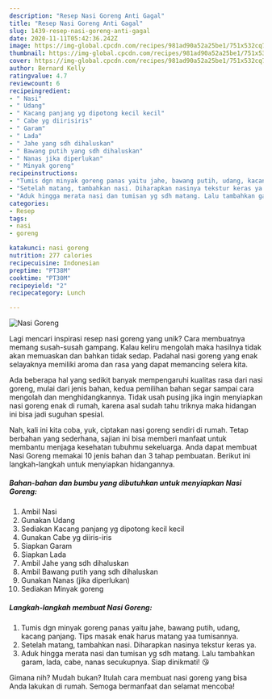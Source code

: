 ```yaml
---
description: "Resep Nasi Goreng Anti Gagal"
title: "Resep Nasi Goreng Anti Gagal"
slug: 1439-resep-nasi-goreng-anti-gagal
date: 2020-11-11T05:42:36.242Z
image: https://img-global.cpcdn.com/recipes/981ad90a52a25be1/751x532cq70/nasi-goreng-foto-resep-utama.jpg
thumbnail: https://img-global.cpcdn.com/recipes/981ad90a52a25be1/751x532cq70/nasi-goreng-foto-resep-utama.jpg
cover: https://img-global.cpcdn.com/recipes/981ad90a52a25be1/751x532cq70/nasi-goreng-foto-resep-utama.jpg
author: Bernard Kelly
ratingvalue: 4.7
reviewcount: 6
recipeingredient:
- " Nasi"
- " Udang"
- " Kacang panjang yg dipotong kecil kecil"
- " Cabe yg diirisiris"
- " Garam"
- " Lada"
- " Jahe yang sdh dihaluskan"
- " Bawang putih yang sdh dihaluskan"
- " Nanas jika diperlukan"
- " Minyak goreng"
recipeinstructions:
- "Tumis dgn minyak goreng panas yaitu jahe, bawang putih, udang, kacang panjang. Tips masak enak harus matang yaa tumisannya."
- "Setelah matang, tambahkan nasi. Diharapkan nasinya tekstur keras ya."
- "Aduk hingga merata nasi dan tumisan yg sdh matang. Lalu tambahkan garam, lada, cabe, nanas secukupnya. Siap dinikmati! 😘"
categories:
- Resep
tags:
- nasi
- goreng

katakunci: nasi goreng 
nutrition: 277 calories
recipecuisine: Indonesian
preptime: "PT38M"
cooktime: "PT30M"
recipeyield: "2"
recipecategory: Lunch

---
```



![Nasi Goreng](https://img-global.cpcdn.com/recipes/981ad90a52a25be1/751x532cq70/nasi-goreng-foto-resep-utama.jpg)

Lagi mencari inspirasi resep nasi goreng yang unik? Cara membuatnya memang susah-susah gampang. Kalau keliru mengolah maka hasilnya tidak akan memuaskan dan bahkan tidak sedap. Padahal nasi goreng yang enak selayaknya memiliki aroma dan rasa yang dapat memancing selera kita.



Ada beberapa hal yang sedikit banyak mempengaruhi kualitas rasa dari nasi goreng, mulai dari jenis bahan, kedua pemilihan bahan segar sampai cara mengolah dan menghidangkannya. Tidak usah pusing jika ingin menyiapkan nasi goreng enak di rumah, karena asal sudah tahu triknya maka hidangan ini bisa jadi suguhan spesial.


Nah, kali ini kita coba, yuk, ciptakan nasi goreng sendiri di rumah. Tetap berbahan yang sederhana, sajian ini bisa memberi manfaat untuk membantu menjaga kesehatan tubuhmu sekeluarga. Anda dapat membuat Nasi Goreng memakai 10 jenis bahan dan 3 tahap pembuatan. Berikut ini langkah-langkah untuk menyiapkan hidangannya.

<!--inarticleads1-->

##### Bahan-bahan dan bumbu yang dibutuhkan untuk menyiapkan Nasi Goreng:

1. Ambil  Nasi
1. Gunakan  Udang
1. Sediakan  Kacang panjang yg dipotong kecil kecil
1. Gunakan  Cabe yg diiris-iris
1. Siapkan  Garam
1. Siapkan  Lada
1. Ambil  Jahe yang sdh dihaluskan
1. Ambil  Bawang putih yang sdh dihaluskan
1. Gunakan  Nanas (jika diperlukan)
1. Sediakan  Minyak goreng




<!--inarticleads2-->

##### Langkah-langkah membuat Nasi Goreng:

1. Tumis dgn minyak goreng panas yaitu jahe, bawang putih, udang, kacang panjang. Tips masak enak harus matang yaa tumisannya.
1. Setelah matang, tambahkan nasi. Diharapkan nasinya tekstur keras ya.
1. Aduk hingga merata nasi dan tumisan yg sdh matang. Lalu tambahkan garam, lada, cabe, nanas secukupnya. Siap dinikmati! 😘




Gimana nih? Mudah bukan? Itulah cara membuat nasi goreng yang bisa Anda lakukan di rumah. Semoga bermanfaat dan selamat mencoba!
